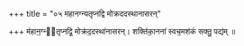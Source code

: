 +++
title = "०५ महानग्न्यतृप्नद्वि मोक्रददस्थानासरन्"

+++
म॑हान॒ग्न्य᳡तृप्नद्वि॒ मोक्र॑द॒दस्था॑नासरन्। शक्ति॑का॒नना॑ स्वच॒मश॑कं सक्तु॒ पद्य॑म् ॥